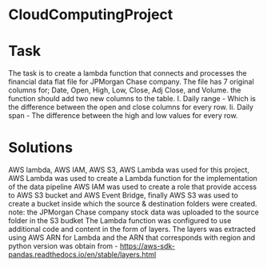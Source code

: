 # CloudComputingProject
# Task
The task is to create a lambda function that connects and processes the financial data flat file for JPMorgan Chase company. The file has 7 original columns for; Date, Open, High, Low, Close, Adj Close, and Volume. 
the function should add two new columns to the table.
I. Daily range - Which is the difference between the open and close columns for every row.
Ii. Daily span - The difference between the high and low values for every row.
# Solutions
AWS lambda, AWS IAM, AWS S3, AWS Lambda was used for this project, 
AWS Lambda was used to create a Lambda function for the implementation of the data pipeline
AWS IAM was used to create a role that provide access to AWS S3 bucket and AWS Event Bridge, 
finally AWS S3 was used to create a bucket inside which the source & destination folders were created.  
note: the JPMorgan Chase company stock data was uploaded to the source folder in the S3 budket 
The Lambda function was configured to use additional code and content in the form of layers.
The layers was extracted using AWS ARN for Lambda and the ARN that corresponds with region and python version was obtain from - https://aws-sdk-pandas.readthedocs.io/en/stable/layers.html
